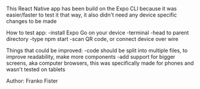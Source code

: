 This React Native app has been build on the Expo CLI because it was easier/faster to test it that way, 
it also didn't need any device specific changes to be made

How to test app:
  -install Expo Go on your device
  -terminal
  -head to parent directory
  -type npm start
  -scan QR code, or connect device over wire
  
Things that could be improved:
  -code should be split into multiple files, to improve readability, make more components
  -add support for bigger screens, aka computer browsers, this was specifically made for phones and wasn't tested on tablets
  
Author: Franko Fister
